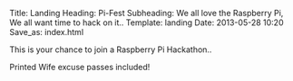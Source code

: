 Title: Landing
Heading: Pi-Fest
Subheading: We all love the Raspberry Pi, We all want time to hack on it..
Template: landing
Date: 2013-05-28 10:20
Save_as: index.html

This is your chance to join a Raspberry Pi Hackathon..

Printed Wife excuse passes included!

<!--  Hey! Y readz source!
     :||220$00$$211'        '112$$00$0221|:           
  '00802$22112122$$802'   1080$22211122$2$800:        
  |&0111111111111111108::881111111111111111$&1        
  :&8111111122111111110888111111112221111110&;        
   1&$111111112$$211112&&$11112$$2111111112&2         
    2&$1111111111200228&&&$2$0$111111111128$          
     18821111111111$&&&&&&&&811111111112081           
      '108$21111120&&&&&&&&&&021111122801:            
        '$&&8$$$8&&8$11||11$8&&80008&&$:              
       28$1;:'';0&1:' '''' ':181:::;12882'            
     :88;'  ';2&&8;' ''''''  :8&$|'   :2&8:           
     $&;  :1$&&&&&&021||||112088&&01:' '$&0           
     &8;|28&821;::;12&&&&&81;::::;108$1:1&&:          
   ;0&8&&&&1: '''''' ;0&&0: '''''' '|8&&88&0|         
 '081;:$&&1 ''''''''' 1&&1 ''''''''' ;8&|';$&0:       
 88; ' 1&$''''''''''' 1&&2 '''''''''' 28:'''1&8:      
1&1 '' 2&0'''''''''' ;8&&&1'''''''''''0&:''''8&2      
1&1 '':8&&2: '''' ':1&&&&&&$|''    ':2&&1 '':8&2      
'88;  2&&&&821||11$0$1|;;;1208$1112$&&&&&; '2&&:      
 :0822&0008&&&&&&&2:' ''''' '|8&&&&&821|1020&0:       
   8&&1''':|$&&&&2 '''''''''' ;&&&0|: '' |&&8'        
   ;&8:'''''';$&&1 ''''''''''':8&1''''''':8&|         
    $&1 '''''''2&8; '''''''' '2&| '''''' |&0          
    '0&1''''''':8&&2;:'''':;10&$ '''''''|88:          
      2&$1:'''';8&&&&&00008&&&&$'  '':|$&2'           
       '1$00$$$8&&0211||||112$8&02220001:             
           |28&&&2'   '''''   2&&&8$|                 
              :128$1;''''':;10&21:                    
                 '1$00$$$$08$1'                       
                     ':;;:'   

Lovely ascii by https://gist.github.com/onehouse/2980361
-->
